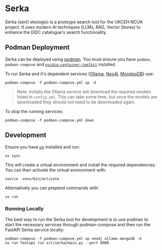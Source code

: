 # Serka
Serka (serĉi ekologio) is a protoype search tool for the UKCEH NCUK project. It uses modern AI techniques (LLMs, RAG, Vector Stores) to enhance the EIDC catalogue's search functionality.

## Podman Deployment
Serka can be deployed using [podman](https://podman.io/). You must ensure you have `podman`, `podman-compose` and [`nvidia-container-toolkit`](https://docs.nvidia.com/datacenter/cloud-native/container-toolkit/latest/index.html) installed.

To run Serka and it's dependent services ([Ollama](https://ollama.com/), [Neo4j](https://neo4j.com/), [MondgoDB](https://www.mongodb.com/)) use:
```
podman-compose -f podman-compose.yml up -d
```
> Note: Initially the Ollama service will download the required models listed in `config.yml`. This can take some time, but once the models are downloaded they should not need to be downloaded again.

To stop the running services:
```
podman-compose -f podman-compose.yml down
```

## Development
Ensure you have [uv](https://docs.astral.sh/uv/) installed and run:
```
uv sync
```
This will create a virtual environment and install the required dependencies. You can then activate the virtual environment with:
```
source .venv/bin/activate
```
Alternatively you can prepend commands with:
```
uv run
```

### Running Locally
The best way to run the Serka tool for development is to use podman to start the necessary services through podman-compose and then run the FastAPI Serka service locally:
```
podman-compose -f podman-compose.yml up neo4j ollama mongodb -d
uv run fastapi run src/serka/main.py --port 8080
```

